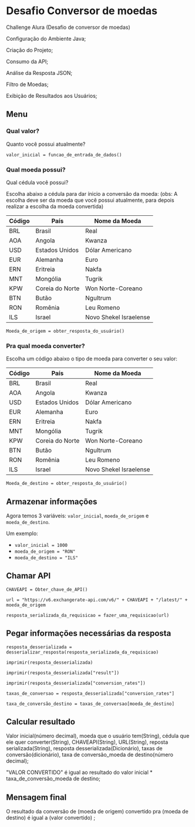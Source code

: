 # Desafio Conversor de moedas

Challenge Alura  (Desafio de conversor de moedas)

Configuração do Ambiente Java;

Criação do Projeto;

Consumo da API;

Análise da Resposta JSON;

Filtro de Moedas;

Exibição de Resultados aos Usuários;

## Menu

### Qual valor?

Quanto você possui atualmente?

`valor_inicial = funcao_de_entrada_de_dados()` <!-- Converter pra código em Java -->

### Qual moeda possui?

Qual cédula você possui?

Escolha abaixo a cédula para dar ínicio a conversão da moeda:
(obs: A escolha deve ser da moeda que você possui atualmente, para depois realizar a escolha da moeda convertida)

| Código | País            | Nome da Moeda          |
| ------ | --------------- | ---------------------- |
| BRL    | Brasil          | Real                   |
| AOA    | Angola          | Kwanza                 |
| USD    | Estados Unidos  | Dólar Americano        |
| EUR    | Alemanha        | Euro                   |
| ERN    | Eritreia        | Nakfa                  |
| MNT    | Mongólia        | Tugrik                 |
| KPW    | Coreia do Norte | Won Norte-Coreano      |
| BTN    | Butão           | Ngultrum               |
| RON    | Romênia         | Leu Romeno             |
| ILS    | Israel          | Novo Shekel Israelense |

`Moeda_de_origem = obter_resposta_do_usuário()` <!-- Converter pra código em Java -->

### Pra qual moeda converter?

Escolha um código abaixo o tipo de moeda para converter o seu valor:

| Código | País            | Nome da Moeda          |
| ------ | --------------- | ---------------------- |
| BRL    | Brasil          | Real                   |
| AOA    | Angola          | Kwanza                 |
| USD    | Estados Unidos  | Dólar Americano        |
| EUR    | Alemanha        | Euro                   |
| ERN    | Eritreia        | Nakfa                  |
| MNT    | Mongólia        | Tugrik                 |
| KPW    | Coreia do Norte | Won Norte-Coreano      |
| BTN    | Butão           | Ngultrum               |
| RON    | Romênia         | Leu Romeno             |
| ILS    | Israel          | Novo Shekel Israelense |

`Moeda_de_destino = obter_resposta_do_usuário()` <!-- Converter pra código em Java -->

## Armazenar informações

Agora temos 3 variáveis: `valor_inicial`, `moeda_de_origem` e `moeda_de_destino`.

Um exemplo:

- `valor_inicial = 1000`
- `moeda_de_origem = "RON"`
- `moeda_de_destino = "ILS"`

## Chamar API

`CHAVEAPI = Obter_chave_de_API()`

`url = "https://v6.exchangerate-api.com/v6/" + CHAVEAPI + "/latest/" + moeda_de_origem`

`resposta_serializada_da_requisicao = fazer_uma_requisicao(url)` <!-- Converter pra código em Java -->

## Pegar informações necessárias da resposta

`resposta_desserializada = desserializar_resposta(resposta_serializada_da_requisicao)` <!-- Converter pra código em Java -->

`imprimir(resposta_desserializada)`

<!--
{
   "result":"success",
   "documentation":"https://www.exchangerate-api.com/docs",
   "terms_of_use":"https://www.exchangerate-api.com/terms",
   "time_last_update_unix":1746835202,
   "time_last_update_utc":"Sat, 10 May 2025 00:00:02 +0000",
   "time_next_update_unix":1746921602,
   "time_next_update_utc":"Sun, 11 May 2025 00:00:02 +0000",
   "base_code":"USD",
   "conversion_rates":{
      "BRL":1.00,
      "AOA":2.22,
      "USD":3.33,
      "EUR":4.44
      "ERN":5.55,
      "MNT":6.66,
      "KPW":7.77,
      "BTN":8.88,
      "RON":9.99,
      "ILS":10.10,
    }
}
-->

`imprimir(resposta_desserializada["result"])`

<!--
"success"
-->

`imprimir(resposta_desserializada["conversion_rates"])`

<!--
{
  "BRL":1,
  "AOA":2.22,
  "USD":3.33,
  "EUR":4.44
  "ERN":5.55,
  "MNT":6.66,
  "KPW":7.77,
  "BTN":8.88,
  "RON":9.99,
  "ILS":10.10,
}
-->

`taxas_de_conversao = resposta_desserializada["conversion_rates"]` <!-- Converter pra código em Java -->

`taxa_de_conversão_destino = taxas_de_conversao[moeda_de_destino]`

## Calcular resultado

Valor inicial(número decimal), moeda que o usuário tem(String), cédula que ele quer converter(String), CHAVEAPI(String), URL(String), reposta serializada(String), resposta desserializada(Dicionário), taxas de conversão(dicionário), taxa de conversão_moeda de destino(número decimal);

"VALOR CONVERTIDO" é igual ao resultado do valor inicial * taxa_de_conversão_moeda de destino;

## Mensagem final 

O resultado da conversão de (moeda de origem) convertido pra (moeda de destino) é igual a (valor convertido) ; 
